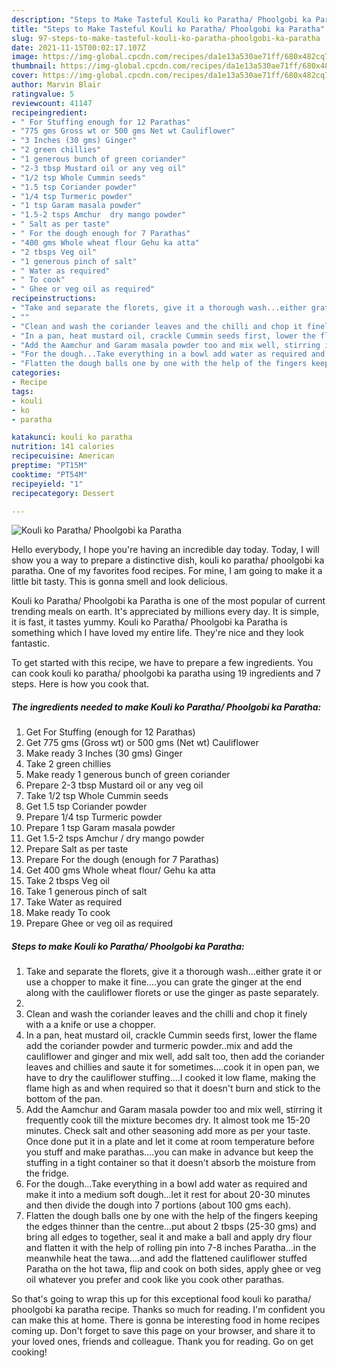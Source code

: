 ```yaml
---
description: "Steps to Make Tasteful Kouli ko Paratha/ Phoolgobi ka Paratha"
title: "Steps to Make Tasteful Kouli ko Paratha/ Phoolgobi ka Paratha"
slug: 97-steps-to-make-tasteful-kouli-ko-paratha-phoolgobi-ka-paratha
date: 2021-11-15T00:02:17.107Z
image: https://img-global.cpcdn.com/recipes/da1e13a530ae71ff/680x482cq70/kouli-ko-paratha-phoolgobi-ka-paratha-recipe-main-photo.jpg
thumbnail: https://img-global.cpcdn.com/recipes/da1e13a530ae71ff/680x482cq70/kouli-ko-paratha-phoolgobi-ka-paratha-recipe-main-photo.jpg
cover: https://img-global.cpcdn.com/recipes/da1e13a530ae71ff/680x482cq70/kouli-ko-paratha-phoolgobi-ka-paratha-recipe-main-photo.jpg
author: Marvin Blair
ratingvalue: 5
reviewcount: 41147
recipeingredient:
- " For Stuffing enough for 12 Parathas"
- "775 gms Gross wt or 500 gms Net wt Cauliflower"
- "3 Inches (30 gms) Ginger"
- "2 green chillies"
- "1 generous bunch of green coriander"
- "2-3 tbsp Mustard oil or any veg oil"
- "1/2 tsp Whole Cummin seeds"
- "1.5 tsp Coriander powder"
- "1/4 tsp Turmeric powder"
- "1 tsp Garam masala powder"
- "1.5-2 tsps Amchur  dry mango powder"
- " Salt as per taste"
- " For the dough enough for 7 Parathas"
- "400 gms Whole wheat flour Gehu ka atta"
- "2 tbsps Veg oil"
- "1 generous pinch of salt"
- " Water as required"
- " To cook"
- " Ghee or veg oil as required"
recipeinstructions:
- "Take and separate the florets, give it a thorough wash...either grate it or use a chopper to make it fine....you can grate the ginger at the end along with the cauliflower florets or use the ginger as paste separately."
- ""
- "Clean and wash the coriander leaves and the chilli and chop it finely with a a knife or use a chopper."
- "In a pan, heat mustard oil, crackle Cummin seeds first, lower the flame add the coriander powder and turmeric powder..mix and add the cauliflower and ginger and mix well, add salt too, then add the coriander leaves and chillies and saute it for sometimes....cook it in open pan, we have to dry the cauliflower stuffing....I cooked it low flame, making the flame high as and when required so that it doesn&#39;t burn and stick to the bottom of the pan."
- "Add the Aamchur and Garam masala powder too and mix well, stirring it frequently cook till the mixture becomes dry. It almost took me 15-20 minutes. Check salt and other seasoning add more as per your taste. Once done put it in a plate and let it come at room temperature before you stuff and make parathas....you can make in advance but keep the stuffing in a tight container so that it doesn&#39;t absorb the moisture from the fridge."
- "For the dough...Take everything in a bowl add water as required and make it into a medium soft dough...let it rest for about 20-30 minutes and then divide the dough into 7 portions (about 100 gms each)."
- "Flatten the dough balls one by one with the help of the fingers keeping the edges thinner than the centre...put about 2 tbsps (25-30 gms) and bring all edges to together, seal it and make a ball and apply dry flour and flatten it with the help of rolling pin into 7-8 inches Paratha...in the meanwhile heat the tawa....and add the flattened cauliflower stuffed Paratha on the hot tawa, flip and cook on both sides, apply ghee or veg oil whatever you prefer and cook like you cook other parathas."
categories:
- Recipe
tags:
- kouli
- ko
- paratha

katakunci: kouli ko paratha 
nutrition: 141 calories
recipecuisine: American
preptime: "PT15M"
cooktime: "PT54M"
recipeyield: "1"
recipecategory: Dessert

---
```



![Kouli ko Paratha/ Phoolgobi ka Paratha](https://img-global.cpcdn.com/recipes/da1e13a530ae71ff/680x482cq70/kouli-ko-paratha-phoolgobi-ka-paratha-recipe-main-photo.jpg)

Hello everybody, I hope you're having an incredible day today. Today, I will show you a way to prepare a distinctive dish, kouli ko paratha/ phoolgobi ka paratha. One of my favorites food recipes. For mine, I am going to make it a little bit tasty. This is gonna smell and look delicious.

Kouli ko Paratha/ Phoolgobi ka Paratha is one of the most popular of current trending meals on earth. It's appreciated by millions every day. It is simple, it is fast, it tastes yummy. Kouli ko Paratha/ Phoolgobi ka Paratha is something which I have loved my entire life. They're nice and they look fantastic.




To get started with this recipe, we have to prepare a few ingredients. You can cook kouli ko paratha/ phoolgobi ka paratha using 19 ingredients and 7 steps. Here is how you cook that.

<!--inarticleads1-->

##### The ingredients needed to make Kouli ko Paratha/ Phoolgobi ka Paratha:

1. Get  For Stuffing (enough for 12 Parathas)
1. Get 775 gms (Gross wt) or 500 gms (Net wt) Cauliflower
1. Make ready 3 Inches (30 gms) Ginger
1. Take 2 green chillies
1. Make ready 1 generous bunch of green coriander
1. Prepare 2-3 tbsp Mustard oil or any veg oil
1. Take 1/2 tsp Whole Cummin seeds
1. Get 1.5 tsp Coriander powder
1. Prepare 1/4 tsp Turmeric powder
1. Prepare 1 tsp Garam masala powder
1. Get 1.5-2 tsps Amchur / dry mango powder
1. Prepare  Salt as per taste
1. Prepare  For the dough (enough for 7 Parathas)
1. Get 400 gms Whole wheat flour/ Gehu ka atta
1. Take 2 tbsps Veg oil
1. Take 1 generous pinch of salt
1. Take  Water as required
1. Make ready  To cook
1. Prepare  Ghee or veg oil as required




<!--inarticleads2-->

##### Steps to make Kouli ko Paratha/ Phoolgobi ka Paratha:

1. Take and separate the florets, give it a thorough wash...either grate it or use a chopper to make it fine....you can grate the ginger at the end along with the cauliflower florets or use the ginger as paste separately.
1. 
1. Clean and wash the coriander leaves and the chilli and chop it finely with a a knife or use a chopper.
1. In a pan, heat mustard oil, crackle Cummin seeds first, lower the flame add the coriander powder and turmeric powder..mix and add the cauliflower and ginger and mix well, add salt too, then add the coriander leaves and chillies and saute it for sometimes....cook it in open pan, we have to dry the cauliflower stuffing....I cooked it low flame, making the flame high as and when required so that it doesn&#39;t burn and stick to the bottom of the pan.
1. Add the Aamchur and Garam masala powder too and mix well, stirring it frequently cook till the mixture becomes dry. It almost took me 15-20 minutes. Check salt and other seasoning add more as per your taste. Once done put it in a plate and let it come at room temperature before you stuff and make parathas....you can make in advance but keep the stuffing in a tight container so that it doesn&#39;t absorb the moisture from the fridge.
1. For the dough...Take everything in a bowl add water as required and make it into a medium soft dough...let it rest for about 20-30 minutes and then divide the dough into 7 portions (about 100 gms each).
1. Flatten the dough balls one by one with the help of the fingers keeping the edges thinner than the centre...put about 2 tbsps (25-30 gms) and bring all edges to together, seal it and make a ball and apply dry flour and flatten it with the help of rolling pin into 7-8 inches Paratha...in the meanwhile heat the tawa....and add the flattened cauliflower stuffed Paratha on the hot tawa, flip and cook on both sides, apply ghee or veg oil whatever you prefer and cook like you cook other parathas.




So that's going to wrap this up for this exceptional food kouli ko paratha/ phoolgobi ka paratha recipe. Thanks so much for reading. I'm confident you can make this at home. There is gonna be interesting food in home recipes coming up. Don't forget to save this page on your browser, and share it to your loved ones, friends and colleague. Thank you for reading. Go on get cooking!
